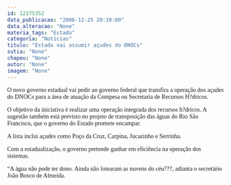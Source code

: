 ```yaml
---
id: 12375352
data_publicacao: "2006-12-25 20:10:00"
data_alteracao: "None"
materia_tags: "Estado"
categoria: "Notícias"
titulo: "Estado vai assumir açudes do DNOCs"
sutia: "None"
chapeu: "None"
autor: "None"
imagem: "None"
---
```

<p><P><FONT face=Verdana>O novo governo estadual vai pedir ao governo federal que transfira a operação dos açudes do DNOCs para a área de atuação da Compesa ou Secretaria de Recursos H?dricos. </FONT></P></p>
<p><P><FONT face=Verdana>O objetivo da iniciativa é realizar uma operação integrada dos recursos h?dricos. A sugestão também está previsto no projeto de transposição das águas do Rio São Francisco, que o governo do Estado promete encampar.</FONT></P><FONT face=Verdana></p>
<p><P>A lista inclui açudes como Poço da Cruz, Carpina, Jucazinho e Serrinha.<BR></P></p>
<p><P>Com a estadualização, o governo pretende ganhar em eficiência na operação dos sistemas.</P></p>
<p><P>“A água não pode ter dono. Ainda não lotearam as nuvens do céu???, adianta o secretário João Bosco de Almeida.</FONT></P> </p>
